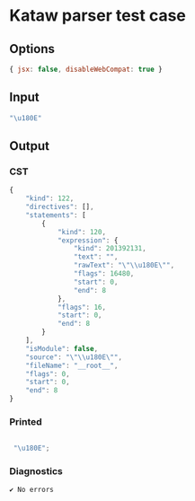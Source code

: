 # Kataw parser test case

## Options

`````js
{ jsx: false, disableWebCompat: true }
`````

## Input

`````js
"\u180E"
`````

## Output

### CST

```javascript
{
    "kind": 122,
    "directives": [],
    "statements": [
        {
            "kind": 120,
            "expression": {
                "kind": 201392131,
                "text": "᠎",
                "rawText": "\"\\u180E\"",
                "flags": 16480,
                "start": 0,
                "end": 8
            },
            "flags": 16,
            "start": 0,
            "end": 8
        }
    ],
    "isModule": false,
    "source": "\"\\u180E\"",
    "fileName": "__root__",
    "flags": 0,
    "start": 0,
    "end": 8
}
```

### Printed

```javascript

 "\u180E"; 
```

### Diagnostics

```javascript
✔ No errors
```

